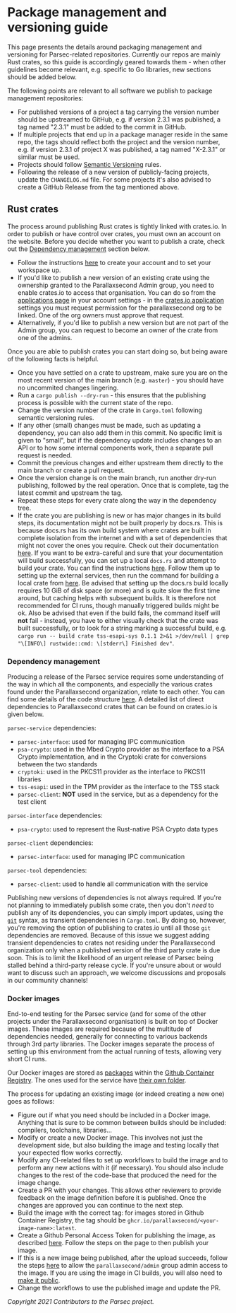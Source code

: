 # Package management and versioning guide

This page presents the details around packaging management and versioning for Parsec-related
repositories. Currently our repos are mainly Rust crates, so this guide is accordingly geared
towards them - when other guidelines become relevant, e.g. specific to Go libraries, new sections
should be added below.

The following points are relevant to all software we publish to package management repositories:

- For published versions of a project a tag carrying the version number should be upstreamed to
   GitHub, e.g. if version 2.3.1 was published, a tag named "2.3.1" must be added to the commit in
   GitHub.
- If multiple projects that end up in a package manager reside in the same repo, the tags should
   reflect both the project and the version number, e.g. if version 2.3.1 of project X was
   published, a tag named "X-2.3.1" or similar must be used.
- Projects should follow [Semantic Versioning](https://semver.org/) rules.
- Following the release of a new version of publicly-facing projects, update the `CHANGELOG.md`
   file. For some projects it's also advised to create a GitHub Release from the tag mentioned
   above.

## Rust crates

The process around publishing Rust crates is tightly linked with crates.io. In order to publish or
have control over crates, you must own an account on the website. Before you decide whether you want
to publish a crate, check out the [Dependency management](#dependency-management) section below.

- Follow the instructions [here](https://doc.rust-lang.org/cargo/reference/publishing.html) to
   create your account and to set your workspace up.
- If you'd like to publish a new version of an existing crate using the ownership granted to the
   Parallaxsecond Admin group, you need to enable crates.io to access that organisation. You can do
   so from the [applications page](https://github.com/settings/applications) in your account
   settings - in the [crates.io
   application](https://github.com/settings/connections/applications/9fe8110dfe185fe90b5c) settings
   you must request permission for the parallaxsecond org to be linked. One of the org owners must
   approve that request.
- Alternatively, if you'd like to publish a new version but are not part of the Admin group, you can
   request to become an owner of the crate from one of the admins.

Once you are able to publish crates you can start doing so, but being aware of the following facts
is helpful.

- Once you have settled on a crate to upstream, make sure you are on the most recent version of the
   main branch (e.g. `master`) - you should have no uncommited changes lingering.
- Run a `cargo publish --dry-run` - this ensures that the publishing process is possible with the
   current state of the repo.
- Change the version number of the crate in `Cargo.toml` following semantic versioning rules.
- If any other (small) changes must be made, such as updating a dependency, you can also add them in
   this commit. No specific limit is given to "small", but if the dependency update includes changes
   to an API or to how some internal components work, then a separate pull request is needed.
- Commit the previous changes and either upstream them directly to the main branch or create a pull
   request.
- Once the version change is on the main branch, run another dry-run publishing, followed by the
   real operation. Once that is complete, tag the latest commit and upstream the tag.
- Repeat these steps for every crate along the way in the dependency tree.
- If the crate you are publishing is new or has major changes in its build steps, its documentation
   might not be built properly by docs.rs. This is because docs.rs has its own build system where
   crates are built in complete isolation from the internet and with a set of dependencies that
   might not cover the ones you require. Check out their documentation
   [here](https://docs.rs/about/builds). If you want to be extra-careful and sure that your
   documentation will build successfully, you can set up a local `docs.rs` and attempt to build your
   crate. You can find the instructions
   [here](https://github.com/rust-lang/docs.rs#getting-started). Follow them up to setting up the
   external services, then run the command for building a local crate from
   [here](https://github.com/rust-lang/docs.rs#build-subcommand). Be advised that setting up the
   docs.rs build locally requires 10 GiB of disk space (or more) and is quite slow the first time
   around, but caching helps with subsequent builds. It is therefore not recommended for CI runs,
   though manually triggered builds might be ok. Also be advised that even if the build fails, the
   command itself will **not** fail - instead, you have to either visually check that the crate was
   built successfully, or to look for a string marking a successful build, e.g. `cargo run -- build
   crate tss-esapi-sys 0.1.1 2>&1 >/dev/null | grep "\[INFO\] rustwide::cmd: \[stderr\] Finished
   dev"`.

### Dependency management

Producing a release of the Parsec service requires some understanding of the way in which all the
components, and especially the various crates found under the Parallaxsecond organization, relate to
each other. You can find some details of the code structure
[here](../parsec_service/source_code_structure.md). A detailed list of direct dependencies to
Parallaxsecond crates that can be found on crates.io is given below.

`parsec-service` dependencies:

- `parsec-interface`: used for managing IPC communication
- `psa-crypto`: used in the Mbed Crypto provider as the interface to a PSA Crypto implementation,
   and in the Cryptoki crate for conversions between the two standards
- `cryptoki`: used in the PKCS11 provider as the interface to PKCS11 libraries
- `tss-esapi`: used in the TPM provider as the interface to the TSS stack
- `parsec-client`: **NOT** used in the service, but as a dependency for the test client

`parsec-interface` dependencies:

- `psa-crypto`: used to represent the Rust-native PSA Crypto data types

`parsec-client` dependencies:

- `parsec-interface`: used for managing IPC communication

`parsec-tool` dependencies:

- `parsec-client`: used to handle all communication with the service

Publishing new versions of dependencies is not always required. If you're not planning to
immediately publish some crate, then you don't *need* to publish any of its dependencies, you can
simply import updates, using the
[`git`](https://doc.rust-lang.org/cargo/reference/specifying-dependencies.html#specifying-dependencies-from-git-repositories)
syntax, as transient dependencies in `Cargo.toml`. By doing so, however, you're removing the option
of publishing to crates.io until all those `git` dependencies are removed. Because of this issue we
suggest adding transient dependencies to crates not residing under the Parallaxsecond organization
only when a published version of the third party crate is due soon. This is to limit the likelihood
of an urgent release of Parsec being stalled behind a third-party release cycle. If you're unsure
about or would want to discuss such an approach, we welcome discussions and proposals in our
community channels!

### Docker images

End-to-end testing for the Parsec service (and for some of the other projects under the
Parallaxsecond organisation) is built on top of Docker images. These images are required because of
the multitude of dependencies needed, generally for connecting to various backends through 3rd party
libraries. The Docker images separate the process of setting up this environment from the actual
running of tests, allowing very short CI runs.

Our Docker images are stored as [packages](https://github.com/orgs/parallaxsecond/packages) within
the [Github Container
Registry](https://docs.github.com/en/packages/guides/container-guides-for-github-packages). The ones
used for the service have [their own
folder](https://github.com/parallaxsecond/parsec/tree/main/e2e_tests/docker_image).

The process for updating an existing image (or indeed creating a new one) goes as follows:

- Figure out if what you need should be included in a Docker image. Anything that is sure to be
   common between builds should be included: compilers, toolchains, libraries...
- Modify or create a new Docker image. This involves not just the development side, but also
   building the image and testing locally that your expected flow works correctly.
- Modify any CI-related files to set up workflows to build the image and to perform any new actions
   with it (if necessary). You should also include changes to the rest of the code-base that
   produced the need for the image change.
- Create a PR with your changes. This allows other reviewers to provide feedback on the image
   definition before it is published. Once the changes are approved you can continue to the next
   step.
- Build the image with the correct tag: for images stored in Github Container Registry, the tag
   should be `ghcr.io/parallaxsecond/<your-image-name>:latest`.
- Create a Github Personal Access Token for publishing the image, as described
   [here](https://docs.github.com/en/packages/guides/pushing-and-pulling-docker-images). Follow the
   steps on the page to then publish your image.
- If this is a new image being published, after the upload succeeds, follow the steps
   [here](https://docs.github.com/en/packages/guides/configuring-access-control-and-visibility-for-container-images#configuring-access-to-container-images-for-an-organization)
   to allow the `parallaxsecond/admin` group admin access to the image. If you are using the image
   in CI builds, you will also need to [make it
   public](https://docs.github.com/en/packages/guides/configuring-access-control-and-visibility-for-container-images#configuring-visibility-of-container-images-for-an-organization).
- Change the workflows to use the published image and update the PR.

*Copyright 2021 Contributors to the Parsec project.*
